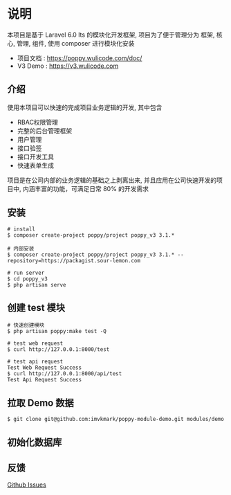 # 说明

本项目是基于 Laravel 6.0 lts 的模块化开发框架, 项目为了便于管理分为 框架, 核心, 管理, 组件, 使用 composer 进行模块化安装

- 项目文档 : https://poppy.wulicode.com/doc/
- V3 Demo : https://v3.wulicode.com

## 介绍

使用本项目可以快速的完成项目业务逻辑的开发, 其中包含

- RBAC权限管理
- 完整的后台管理框架
- 用户管理
- 接口验签
- 接口开发工具
- 快速表单生成

项目是在公司内部的业务逻辑的基础之上剥离出来, 并且应用在公司快速开发的项目中, 内涵丰富的功能，可满足日常 80% 的开发需求

## 安装

```
# install
$ composer create-project poppy/project poppy_v3 3.1.*

# 内部安装
$ composer create-project poppy/project poppy_v3 3.1.* --repository=https://packagist.sour-lemon.com

# run server
$ cd poppy_v3
$ php artisan serve
```

## 创建 test 模块

```
# 快速创建模块
$ php artisan poppy:make test -Q

# test web request
$ curl http://127.0.0.1:8000/test

# test api request
Test Web Request Success
$ curl http://127.0.0.1:8000/api/test
Test Api Request Success
```

## 拉取 Demo 数据

```
$ git clone git@github.com:imvkmark/poppy-module-demo.git modules/demo
```

## 初始化数据库

## 反馈

[Github Issues](https://github.com/imvkmark/poppy-project/issues)
